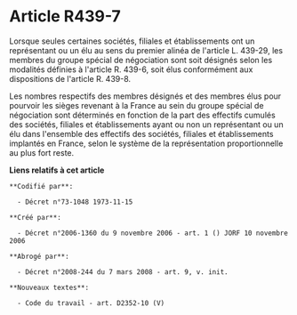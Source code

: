 # Article R439-7

Lorsque seules certaines sociétés, filiales et établissements ont un représentant ou un élu au sens du premier alinéa de
l'article L. 439-29, les membres du groupe spécial de négociation sont soit désignés selon les modalités définies à l'article
R. 439-6, soit élus conformément aux dispositions de l'article R. 439-8.

Les nombres respectifs des membres désignés et des membres élus pour pourvoir les sièges revenant à la France au sein du
groupe spécial de négociation sont déterminés en fonction de la part des effectifs cumulés des sociétés, filiales et
établissements ayant ou non un représentant ou un élu dans l'ensemble des effectifs des sociétés, filiales et établissements
implantés en France, selon le système de la représentation proportionnelle au plus fort reste.

**Liens relatifs à cet article**

	**Codifié par**:

	  - Décret n°73-1048 1973-11-15

	**Créé par**:

	  - Décret n°2006-1360 du 9 novembre 2006 - art. 1 () JORF 10 novembre 2006

	**Abrogé par**:

	  - Décret n°2008-244 du 7 mars 2008 - art. 9, v. init.

	**Nouveaux textes**:

	  - Code du travail - art. D2352-10 (V)
